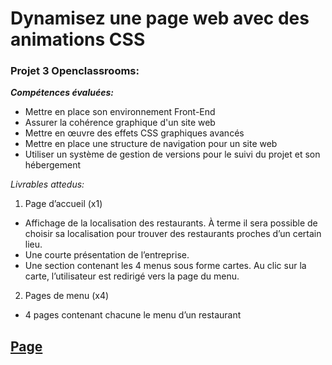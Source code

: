 # Dynamisez une page web avec des animations CSS

### Projet 3 Openclassrooms:

***Compétences évaluées:***

- Mettre en place son environnement Front-End
- Assurer la cohérence graphique d'un site web
- Mettre en œuvre des effets CSS graphiques avancés
- Mettre en place une structure de navigation pour un site web
- Utiliser un système de gestion de versions pour le suivi du projet et son hébergement


*Livrables attedus:*

1. Page d’accueil (x1)
  - Affichage de la localisation des restaurants. À terme il sera possible de choisir sa
    localisation pour trouver des restaurants proches d’un certain lieu.
  - Une courte présentation de l’entreprise.
  - Une section contenant les 4 menus sous forme cartes. Au clic sur la carte,
    l’utilisateur est redirigé vers la page du menu.
2. Pages de menu (x4)
  - 4 pages contenant chacune le menu d’un restaurant

##  [Page](https://sandrine-a.github.io/sandrinealphonse_3_13042021/)